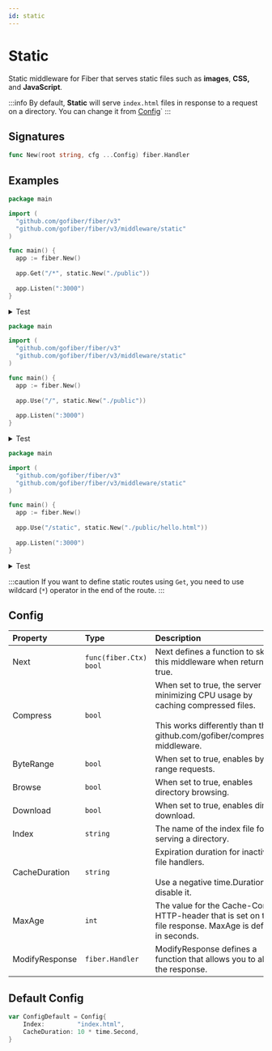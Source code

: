 ```yaml
---
id: static
---
```


# Static

Static middleware for Fiber that serves static files such as **images**, **CSS,** and **JavaScript**.

:::info
By default, **Static** will serve `index.html` files in response to a request on a directory. You can change it from [Config](#config)`
:::

## Signatures

```go
func New(root string, cfg ...Config) fiber.Handler
```

## Examples

```go
package main

import (
  "github.com/gofiber/fiber/v3"
  "github.com/gofiber/fiber/v3/middleware/static"
)

func main() {
  app := fiber.New()
  
  app.Get("/*", static.New("./public"))
  
  app.Listen(":3000")
}
```

<details>
<summary>Test</summary>

```sh
curl http://localhost:3000/hello.html
curl http://localhost:3000/css/style.css
```

</details>

```go
package main

import (
  "github.com/gofiber/fiber/v3"
  "github.com/gofiber/fiber/v3/middleware/static"
)

func main() {
  app := fiber.New()
  
  app.Use("/", static.New("./public"))
  
  app.Listen(":3000")
}
```

<details>
<summary>Test</summary>

```sh
curl http://localhost:3000/hello.html
curl http://localhost:3000/css/style.css
```

</details>

```go
package main

import (
  "github.com/gofiber/fiber/v3"
  "github.com/gofiber/fiber/v3/middleware/static"
)

func main() {
  app := fiber.New()
  
  app.Use("/static", static.New("./public/hello.html"))
  
  app.Listen(":3000")
}
```

<details>
<summary>Test</summary>

```sh
curl http://localhost:3000/static # will show hello.html
curl http://localhost:3000/static/john/doee # will show hello.html
```

</details>

:::caution
If you want to define static routes using `Get`, you need to use wildcard (`*`) operator in the end of the route.
:::

## Config

| Property   | Type                    | Description                                                                                                                | Default                |
|:-----------|:------------------------|:---------------------------------------------------------------------------------------------------------------------------|:-----------------------|
| Next       | `func(fiber.Ctx) bool` | Next defines a function to skip this middleware when returned true.                                                                              | `nil`                  |
| Compress       | `bool` | When set to true, the server tries minimizing CPU usage by caching compressed files.<br /><br />This works differently than the github.com/gofiber/compression middleware.                                                                              | `false`                  |
| ByteRange       | `bool` | When set to true, enables byte range requests.                                                                             | `false`                  |
| Browse       | `bool` | When set to true, enables directory browsing.                                                                             | `false`                  |
| Download       | `bool` | When set to true, enables direct download.                                                                             | `false`                  |
| Index       | `string` | The name of the index file for serving a directory.                                                                             | `index.html`                  |
| CacheDuration       | `string` | Expiration duration for inactive file handlers.<br /><br />Use a negative time.Duration to disable it.                                                                             | `10 * time.Second`                  |
| MaxAge       | `int` | The value for the Cache-Control HTTP-header that is set on the file response. MaxAge is defined in seconds.                                                                             | `0`                  |
| ModifyResponse       | `fiber.Handler` | ModifyResponse defines a function that allows you to alter the response.                                                                             | `nil`                  |


## Default Config

```go
var ConfigDefault = Config{
	Index:         "index.html",
	CacheDuration: 10 * time.Second,
}
```
